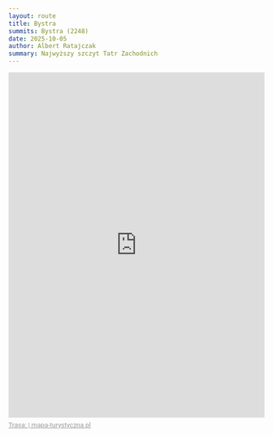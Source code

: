 ```yaml
---
layout: route
title: Bystra
summits: Bystra (2248)
date: 2025-10-05
author: Albert Ratajczak
summary: Najwyższy szczyt Tatr Zachodnich
---
```

<div style="max-width:100%;overflow:hidden;margin:0 auto;min-width:300px;"><iframe src="https://mapa-turystyczna.pl/map/widget/route/h1l0p1/ljx5.html" height="680" style="width:100%;border:0;" loading="lazy"></iframe><a href="https://mapa-turystyczna.pl/route/ljx5?utm_source=external_web&amp;utm_medium=widget&amp;utm_campaign=route_widget" target="_blank" rel="noopener" style="color:#999;padding:7px 0;font-size: 13px;font-family:Roboto,Arial,sans-serif;display: inline-block;">Trasa:  | mapa-turystyczna.pl</a></div>
